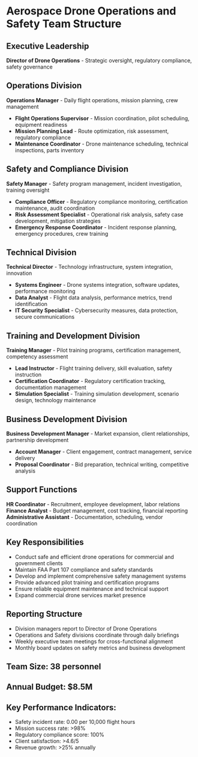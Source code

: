 # Aerospace Drone Operations and Safety Team Structure

## Executive Leadership
**Director of Drone Operations** - Strategic oversight, regulatory compliance, safety governance

## Operations Division
**Operations Manager** - Daily flight operations, mission planning, crew management
- **Flight Operations Supervisor** - Mission coordination, pilot scheduling, equipment readiness
- **Mission Planning Lead** - Route optimization, risk assessment, regulatory compliance
- **Maintenance Coordinator** - Drone maintenance scheduling, technical inspections, parts inventory

## Safety and Compliance Division
**Safety Manager** - Safety program management, incident investigation, training oversight
- **Compliance Officer** - Regulatory compliance monitoring, certification maintenance, audit coordination
- **Risk Assessment Specialist** - Operational risk analysis, safety case development, mitigation strategies
- **Emergency Response Coordinator** - Incident response planning, emergency procedures, crew training

## Technical Division
**Technical Director** - Technology infrastructure, system integration, innovation
- **Systems Engineer** - Drone systems integration, software updates, performance monitoring
- **Data Analyst** - Flight data analysis, performance metrics, trend identification
- **IT Security Specialist** - Cybersecurity measures, data protection, secure communications

## Training and Development Division
**Training Manager** - Pilot training programs, certification management, competency assessment
- **Lead Instructor** - Flight training delivery, skill evaluation, safety instruction
- **Certification Coordinator** - Regulatory certification tracking, documentation management
- **Simulation Specialist** - Training simulation development, scenario design, technology maintenance

## Business Development Division
**Business Development Manager** - Market expansion, client relationships, partnership development
- **Account Manager** - Client engagement, contract management, service delivery
- **Proposal Coordinator** - Bid preparation, technical writing, competitive analysis

## Support Functions
**HR Coordinator** - Recruitment, employee development, labor relations
**Finance Analyst** - Budget management, cost tracking, financial reporting
**Administrative Assistant** - Documentation, scheduling, vendor coordination

## Key Responsibilities
- Conduct safe and efficient drone operations for commercial and government clients
- Maintain FAA Part 107 compliance and safety standards
- Develop and implement comprehensive safety management systems
- Provide advanced pilot training and certification programs
- Ensure reliable equipment maintenance and technical support
- Expand commercial drone services market presence

## Reporting Structure
- Division managers report to Director of Drone Operations
- Operations and Safety divisions coordinate through daily briefings
- Weekly executive team meetings for cross-functional alignment
- Monthly board updates on safety metrics and business development

## Team Size: 38 personnel
## Annual Budget: $8.5M
## Key Performance Indicators:
- Safety incident rate: 0.00 per 10,000 flight hours
- Mission success rate: >98%
- Regulatory compliance score: 100%
- Client satisfaction: >4.6/5
- Revenue growth: >25% annually